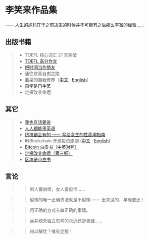 # 李笑来作品集

—— 人生的尴尬在于之前决策的时候并不可能有之后那么丰富的经验……


## 出版书籍

> * TOEFL 核心词汇 21 天突破
> * [TOEFL 高分作文](/twe185/)
> * [把时间当作朋友](/befriending-time/)
> * 通往财富自由之路
> * 韭菜的自我修养（[中文](/the-self-cultivation-of-leeks/cn/) · [English](/the-self-cultivation-of-leeks/en/)）
> * [自学是门手艺](/the-craft-of-selfteaching/)
> * 定投改变命运

## 其它

> * [我也有话要说](/i-have-a-say/)
> * [人人都能用英语](/everyone-can-use-english/)
> * [挤挤都会有的 —— 写给女生的性高潮指南](/ji/)
> * INBlockchain 开源投资原则 ([中文](/INB-principles/cn/) · [English](/INB-principles/en/))
> * [Bitcoin 白皮书（中英对照）](/bitcoin-whitepaper-cn-en-translation/Bitcoin-Whitepaper-EN-CN.html)
> * [定投改变命运（第三版）](https://onregularinvesting.com)
> * [区块链小白书](https://blockchainlittlebook.com)

## 言论

> > 男人要凶悍，女人要彪悍……

> > 偷懒的唯一正确方法就是不偷懒 —— 出来混的，早晚要还！

> > 用正确的方式去做正确的事情。

> > 坐井观天独立思考的永远还是青蛙……

> > 何以解忧？唯有定投！  
